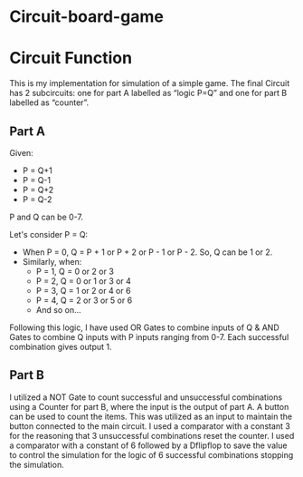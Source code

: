 # Circuit-board-game

# Circuit Function

This is my implementation for simulation of a simple game. The final Circuit has 2 subcircuits: one for part A labelled as “logic P=Q” and one for part B labelled as “counter”.

## Part A

Given:
- P = Q+1
- P = Q-1
- P = Q+2
- P = Q-2

P and Q can be 0-7.

Let's consider P = Q:
- When P = 0, Q = P + 1 or P + 2 or P - 1 or P - 2. So, Q can be 1 or 2.
- Similarly, when:
  - P = 1, Q = 0 or 2 or 3
  - P = 2, Q = 0 or 1 or 3 or 4
  - P = 3, Q = 1 or 2 or 4 or 6
  - P = 4, Q = 2 or 3 or 5 or 6
  - And so on...

Following this logic, I have used OR Gates to combine inputs of Q & AND Gates to combine Q inputs with P inputs ranging from 0-7. Each successful combination gives output 1.

## Part B

I utilized a NOT Gate to count successful and unsuccessful combinations using a Counter for part B, where the input is the output of part A. A button can be used to count the items. This was utilized as an input to maintain the button connected to the main circuit. I used a comparator with a constant 3 for the reasoning that 3 unsuccessful combinations reset the counter. I used a comparator with a constant of 6 followed by a Dflipflop to save the value to control the simulation for the logic of 6 successful combinations stopping the simulation.

